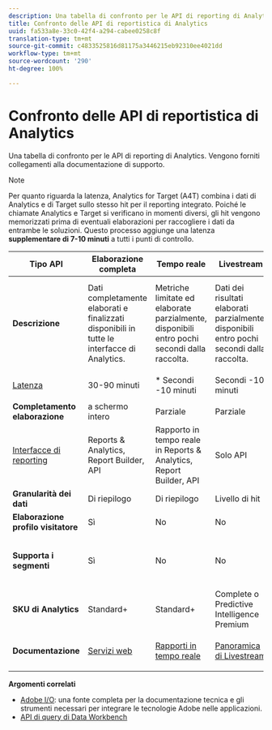 ```yaml
---
description: Una tabella di confronto per le API di reporting di Analytics. Vengono forniti collegamenti alla documentazione di supporto.
title: Confronto delle API di reportistica di Analytics
uuid: fa533a8e-33c0-42f4-a294-cabee0258c8f
translation-type: tm+mt
source-git-commit: c4833525816d81175a3446215eb92310ee4021dd
workflow-type: tm+mt
source-wordcount: '290'
ht-degree: 100%

---
```



# Confronto delle API di reportistica di Analytics

Una tabella di confronto per le API di reporting di Analytics. Vengono forniti collegamenti alla documentazione di supporto.

>[!NOTE]
>
>Per quanto riguarda la latenza, Analytics for Target (A4T) combina i dati di Analytics e di Target sullo stesso hit per il reporting integrato. Poiché le chiamate Analytics e Target si verificano in momenti diversi, gli hit vengono memorizzati prima di eventuali elaborazioni per raccogliere i dati da entrambe le soluzioni. Questo processo aggiunge una latenza **supplementare di 7-10 minuti** a tutti i punti di controllo.

<table id="table_7AF4FD678D494063ADF459B3CBC3EF3F"> 
 <thead> 
  <tr> 
   <th colname="col1" class="entry"> Tipo API </th> 
   <th colname="col2" class="entry"> Elaborazione completa </th> 
   <th colname="col3" class="entry"> Tempo reale </th> 
   <th colname="col4" class="entry"> Livestream </th> 
   <th colname="col5" class="entry"> Data Warehouse </th> 
  </tr> 
 </thead>
 <tbody> 
  <tr> 
   <td colname="col1"> <b>Descrizione</b> </td> 
   <td colname="col2"> Dati completamente elaborati e finalizzati disponibili in tutte le interfacce di Analytics. </td> 
   <td colname="col3"> Metriche limitate ed elaborate parzialmente, disponibili entro pochi secondi dalla raccolta. </td> 
   <td colname="col4"> Dati dei risultati elaborati parzialmente, disponibili entro pochi secondi dalla raccolta. </td> 
   <td colname="col5"> Dati completamente elaborati e finalizzati utilizzati per eseguire il pull di esportazioni dati di grandi dimensioni. </td> 
  </tr> 
  <tr> 
   <td colname="col1"> <p><a href="https://docs.adobe.com/content/help/it-IT/analytics/technotes/latency.translate.html"  > Latenza</a> </p> </td> 
   <td colname="col2"> 30-90 minuti </td> 
   <td colname="col3"> * Secondi -10 minuti </td> 
   <td colname="col4"> Secondi -10 minuti </td> 
   <td colname="col5"> 90 minuti + </td> 
  </tr> 
  <tr> 
   <td colname="col1"> <b>Completamento elaborazione</b> </td> 
   <td colname="col2"> a schermo intero </td> 
   <td colname="col3"> Parziale </td> 
   <td colname="col4"> Parziale </td> 
   <td colname="col5"> a schermo intero </td> 
  </tr> 
  <tr> 
   <td colname="col1"> <a href="https://docs.adobe.com/content/help/it-IT/analytics/landing/home.html"  > Interfacce di reporting</a> </td> 
   <td colname="col2"> Reports &amp; Analytics, Report Builder, API </td> 
   <td colname="col3"> Rapporto in tempo reale in Reports &amp; Analytics, Report Builder, API </td> 
   <td colname="col4"> Solo API </td> 
   <td colname="col5"> Data Warehouse e API </td> 
  </tr> 
  <tr> 
   <td colname="col1"> <b>Granularità dei dati</b> </td> 
   <td colname="col2"> Di riepilogo </td> 
   <td colname="col3"> Di riepilogo </td> 
   <td colname="col4"> Livello di hit </td> 
   <td colname="col5"> Di riepilogo </td> 
  </tr> 
  <tr> 
   <td colname="col1"> <b>Elaborazione profilo visitatore</b> </td> 
   <td colname="col2"> Sì </td> 
   <td colname="col3"> No </td> 
   <td colname="col4"> No </td> 
   <td colname="col5"> Sì </td> 
  </tr> 
  <tr> 
   <td colname="col1"> <b>Supporta i segmenti</b> </td> 
   <td colname="col2"> Sì </td> 
   <td colname="col3"> No </td> 
   <td colname="col4"> No </td> 
   <td colname="col5"> Sì (ma solo segmenti compatibili con Data Warehouse) </td> 
  </tr> 
  <tr> 
   <td colname="col1"> <b>SKU di Analytics</b> </td> 
   <td colname="col2"> Standard+ </td> 
   <td colname="col3"> Standard+ </td> 
   <td colname="col4"> Complete o Predictive Intelligence Premium </td> 
   <td colname="col5"> Standard+ </td> 
  </tr> 
  <tr> 
   <td colname="col1"> <b>Documentazione</b> </td> 
   <td colname="col2"> <p> <a href="https://marketing.adobe.com/developer/documentation/analytics-reporting-1-4/get-started%E2%80%8B"  > Servizi web</a> </p> </td> 
   <td colname="col3"> <p> <a href="https://marketing.adobe.com/developer/documentation/analytics-reporting-1-4/real-time"  > Rapporti in tempo reale</a> </p> </td> 
   <td colname="col4"> <p> <a href="https://marketing.adobe.com/developer/documentation/analytics-live-stream/overview-1%E2%80%8B"  > Panoramica di Livestream</a> </p> </td> 
   <td colname="col5"> <p><a href="https://docs.adobe.com/content/help/it-IT/analytics/export/data-warehouse/data-warehouse.translate.html"  > Data Warehouse</a> </p> </td> 
  </tr> 
 </tbody> 
</table>

**Argomenti correlati**

* [Adobe I/O](https://www.adobe.io/): una fonte completa per la documentazione tecnica e gli strumenti necessari per integrare le tecnologie Adobe nelle applicazioni.
* [API di query di Data Workbench](https://marketing.adobe.com/developer/documentation/data-workbench-query-api/c-ins-qry-api)

